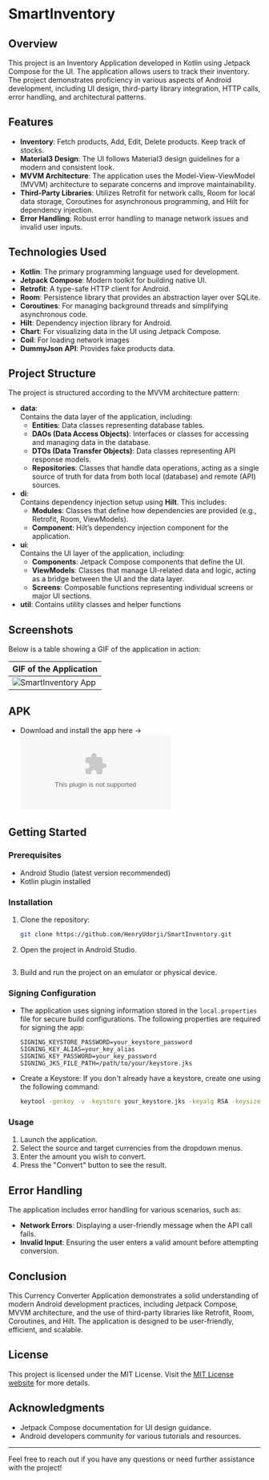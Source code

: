 # SmartInventory

## Overview

This project is an Inventory Application developed in Kotlin using Jetpack Compose for the UI. The application allows users to track their inventory. The project demonstrates proficiency in various aspects of Android development, including UI design, third-party library integration, HTTP calls, error handling, and architectural patterns.

## Features

- **Inventory**: Fetch products, Add, Edit, Delete products. Keep track of stocks.
- **Material3 Design**: The UI follows Material3 design guidelines for a modern and consistent look.
- **MVVM Architecture**: The application uses the Model-View-ViewModel (MVVM) architecture to separate concerns and improve maintainability.
- **Third-Party Libraries**: Utilizes Retrofit for network calls, Room for local data storage, Coroutines for asynchronous programming, and Hilt for dependency injection.
- **Error Handling**: Robust error handling to manage network issues and invalid user inputs.

## Technologies Used

- **Kotlin**: The primary programming language used for development.
- **Jetpack Compose**: Modern toolkit for building native UI.
- **Retrofit**: A type-safe HTTP client for Android.
- **Room**: Persistence library that provides an abstraction layer over SQLite.
- **Coroutines**: For managing background threads and simplifying asynchronous code.
- **Hilt**: Dependency injection library for Android.
- **Chart**: For visualizing data in the UI using Jetpack Compose.
- **Coil**: For loading network images
- **DummyJson API**: Provides fake products data.

## Project Structure

The project is structured according to the MVVM architecture pattern:

- **data**:  
  Contains the data layer of the application, including:
    - **Entities**: Data classes representing database tables.
    - **DAOs (Data Access Objects)**: Interfaces or classes for accessing and managing data in the database.
    - **DTOs (Data Transfer Objects)**: Data classes representing API response models.
    - **Repositories**: Classes that handle data operations, acting as a single source of truth for data from both local (database) and remote (API) sources.
- **di**:  
  Contains dependency injection setup using **Hilt**. This includes:
    - **Modules**: Classes that define how dependencies are provided (e.g., Retrofit, Room, ViewModels).
    - **Component**: Hilt’s dependency injection component for the application.
- **ui**:  
  Contains the UI layer of the application, including:
    - **Components**: Jetpack Compose components that define the UI.
    - **ViewModels**: Classes that manage UI-related data and logic, acting as a bridge between the UI and the data layer.
    - **Screens**: Composable functions representing individual screens or major UI sections.
- **util**:
  Contains utility classes and helper functions

## Screenshots

Below is a table showing a GIF of the application in action:

| GIF of the Application                               |
|------------------------------------------------------|
| ![SmartInventory App](gifs/smartinventory_gif_1.gif) | 


## APK

- Download and install the app here -> ![SmartInventory App](apk/smartinventory.apk)


## Getting Started

### Prerequisites

- Android Studio (latest version recommended)
- Kotlin plugin installed

### Installation

1. Clone the repository:
   ```bash
   git clone https://github.com/HenryUdorji/SmartInventory.git
   ```
2. Open the project in Android Studio.
   ```
3. Build and run the project on an emulator or physical device.

### Signing Configuration
- The application uses signing information stored in the `local.properties` file for secure build configurations. The following properties are required for signing the app:
  ```properties
  SIGNING_KEYSTORE_PASSWORD=your_keystore_password
  SIGNING_KEY_ALIAS=your_key_alias
  SIGNING_KEY_PASSWORD=your_key_password
  SIGNING_JKS_FILE_PATH=/path/to/your/keystore.jks
  ```
- Create a Keystore: If you don't already have a keystore, create one using the following command:
  ```bash
  keytool -genkey -v -keystore your_keystore.jks -keyalg RSA -keysize 2048 -validity 10000 -alias your_key_alias
  ```

### Usage

1. Launch the application.
2. Select the source and target currencies from the dropdown menus.
3. Enter the amount you wish to convert.
4. Press the "Convert" button to see the result.


## Error Handling

The application includes error handling for various scenarios, such as:

- **Network Errors**: Displaying a user-friendly message when the API call fails.
- **Invalid Input**: Ensuring the user enters a valid amount before attempting conversion.

## Conclusion

This Currency Converter Application demonstrates a solid understanding of modern Android development practices, including Jetpack Compose, MVVM architecture, and the use of third-party libraries like Retrofit, Room, Coroutines, and Hilt. The application is designed to be user-friendly, efficient, and scalable.

## License

This project is licensed under the MIT License. Visit the [MIT License website](https://mit-license.org/) for more details.

## Acknowledgments

- Jetpack Compose documentation for UI design guidance.
- Android developers community for various tutorials and resources.

---

Feel free to reach out if you have any questions or need further assistance with the project!